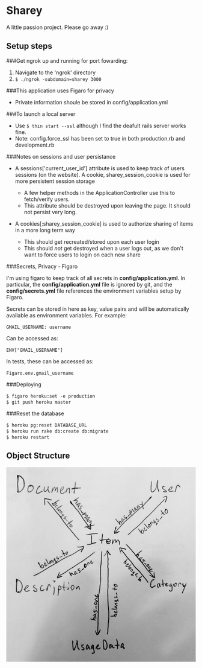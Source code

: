 # Sharey

A little passion project. Please go away :)


## Setup steps 

###Get ngrok up and running for port fowarding:

1. Navigate to the 'ngrok' directory
2. ```$ ./ngrok -subdomain=sharey 3000```

###This application uses Figaro for privacy

- Private information shoule be stored in config/application.yml

###To launch a local server

- Use ```$ thin start --ssl``` although I find the deafult rails server works fine.
- Note: config.force_ssl has been set to true in both production.rb and development.rb

###Notes on sessions and user persistance

- A sessions['current\_user\_id'] attribute is used to keep track of users sessions (on the website). A cookie, sharey\_session\_cookie is used for more persistent session storage

	- A few helper methods in the ApplicationController use this to fetch/verify users.
	- This attribute should be destroyed upon leaving the page. It should not persist very long. 
- A cookies[:sharey\_session\_cookie] is used to authorize sharing of items in a more long term way

	- This should get recreated/stored upon each user login
	- This should *not* get destroyed when a user logs out, as we don't want to force users to login on each new share

###Secrets, Privacy - Figaro

I'm using figaro to keep track of all secrets in **config/application.yml**. In particular, the **config/application.yml** file is ignored by git, and the **config/secrets.yml** file references the environment variables setup by Figaro.

Secrets can be stored in here as key, value pairs and will be automatically available as environment variables. For example:

    GMAIL_USERNAME: username

Can be accessed as:

    ENV["GMAIL_USERNAME"]

In tests, these can be accessed as:

    Figaro.env.gmail_username

###Deploying

    $ figaro heroku:set -e production
    $ git push heroku master

###Reset the database

    $ heroku pg:reset DATABASE_URL
    $ heroku run rake db:create db:migrate
    $ heroku restart

## Object Structure

![app/assets/images/ObjectMap.jpg](app/assets/images/ObjectMap.jpg)
